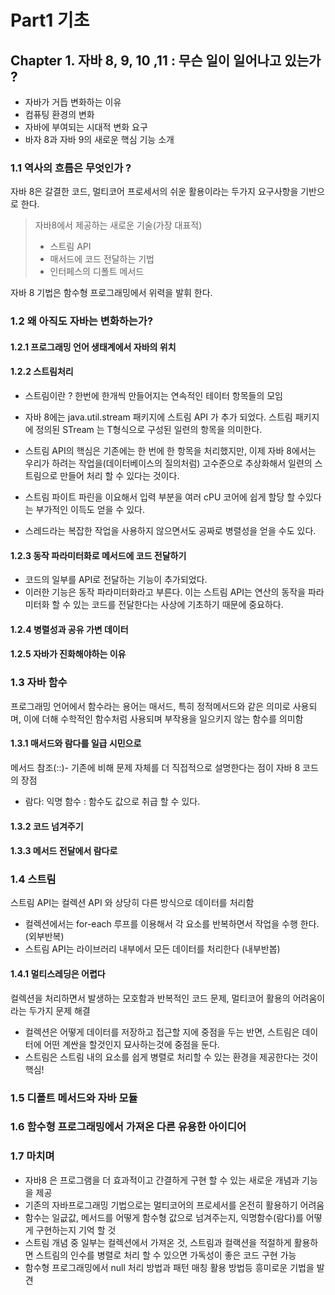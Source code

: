 # Part1 기초 

## Chapter 1. 자바 8, 9, 10 ,11 : 무슨 일이 일어나고 있는가 ?

- 자바가 거듭 변화하는 이유
- 컴퓨팅 환경의 변화 
- 자바에 부여되는 시대적 변화 요구
- 바자 8과 자바 9의 새로운 핵심 기능 소개 

### 1.1 역사의 흐름은 무엇인가 ?

자바 8은 갈결한 코드, 멀티코어 프로세서의 쉬운 활용이라는 두가지 요구사항을 기반으로 한다. 

> 자바8에서 제공하는 새로운 기술(가장 대표적)
>
> * 스트림 API
> * 매서드에 코드 전달하는 기법
> * 인터페스의 디폴트 메서드

자바 8 기법은 함수형 프로그래밍에서 위력을 발휘 한다. 

### 1.2 왜 아직도 자바는 변화하는가?

#### 1.2.1 프로그래밍 언어 생태계에서 자바의 위치

#### 1.2.2 스트림처리

- 스트림이란 ?  한번에 한개씩 만들어지는 연속적인 테이터 항목들의 모임 

- 자바 8에는 java.util.stream 패키지에 스트림 API 가 추가 되었다. 스트림 패키지에 정의된 STream<T> 는 T형식으로 구성된 일련의 항목을 의미한다. 

- 스트림 API의 핵심은 기존에는 한 번에 한 항목을 처리했지만, 이제 자바 8에서는 우리가 하려는 작업을(데이터베이스의 질의처럼) 고수준으로 추상화해서 일련의 스트림으로 만들어 처리 할 수 있다는 것이다. 

- 스트림 파이트 파린을 이요해서 입력 부분을 여러 cPU 코어에 쉽게 할당 할 수있다는 부가적인 이득도 얻을 수 있다. 

- 스레드라는 복잡한 작업을 사용하지 않으면서도 공짜로 병렬성을 얻을 수도 있다. 

#### 1.2.3 동작 파라미터화로 메서드에 코드 전달하기

- 코드의 일부를 API로 전달하는 기능이  추가되었다. 
- 이러한 기능은 동작 파라미터화라고 부른다.  이는 스트림 API는 연산의 동작을 파라미터화 할 수 있는 코드를 전달한다는 사상에 기초하기 때문에 중요하다. 

#### 1.2.4 병렬성과 공유 가변 데이터 

#### 1.2.5 자바가 진화해야하는 이유

### 1.3 자바 함수

프로그래밍 언어에서 함수라는 용어는 매서드, 특히 정적메서드와 같은 의미로 사용되며, 이에 더해 수학적인 함수처럼 사용되며 부작용을 일으키지 않는 함수를 의미함

#### 1.3.1 매서드와 람다를 일급 시민으로 

 메서드 참조(::)- 기존에  비해 문제 자체를 더 직접적으로 설명한다는 점이 자바 8 코드의 장점 

* 람다: 익명 함수 : 함수도 값으로 취급 할 수 있다.

#### 1.3.2 코드 넘겨주기

#### 1.3.3 메서드 전달에서 람다로    

### 1.4 스트림

스트림 API는 컬렉션 API 와 상당히 다른 방식으로 데이터를 처리함

- 컬렉션에서는 for-each 루프를 이용해서 각 요소를 반복하면서 작업을 수행 한다. (외부반복)
- 스트림 API는 라이브러리 내부에서 모든 데이터를 처리한다 (내부반봅)

#### 1.4.1 멀티스레딩은 어렵다 

컬렉션을 처리하면서 발생하는 모호함과 반복적인 코드 문제, 멀티코어 활용의 어려움이라는 두가지 문제 해결 

- 컬렉션은 어떻게 데이터를 저장하고 접근할 지에 중점을 두는 반면, 스트림은 데이터에 어떤 계싼을 할것인지 묘사하는것에 중점을 둔다. 
- 스트림은 스트림 내의 요소를 쉽게 병렬로 처리할 수 있는 환경을 제공한다는 것이 핵심!

### 1.5 디폴트 메서드와 자바 모듈

### 1.6 함수형 프로그래밍에서 가져온 다른 유용한 아이디어

### 1.7 마치며 

- 자바8 은 프로그램을 더 효과적이고 간결하게 구현 할 수 있는 새로운 개념과 기능을 제공
- 기존의 자바프로그래밍 기법으로는 멀티코어의 프로세서를 온전히 활용하기 어려움
- 함수는 일긊값, 메서드를 어떻게 함수형 값으로 넘겨주는지, 익명함수(람다)를 어떻게 구현하는지 기억 할 것
- 스트림 개념 중 일부는 컬렉션에서 가져온 것, 스트림과 컬랙션을 적절하게 활용하면 스트림의 인수를 병렬로 처리 할 수 있으면 가독성이 좋은 코드 구현 가능
- 함수형 프로그래밍에서 null 처리 방법과 패턴 매칭 활용 방법등 흥미로운 기법을 발견







